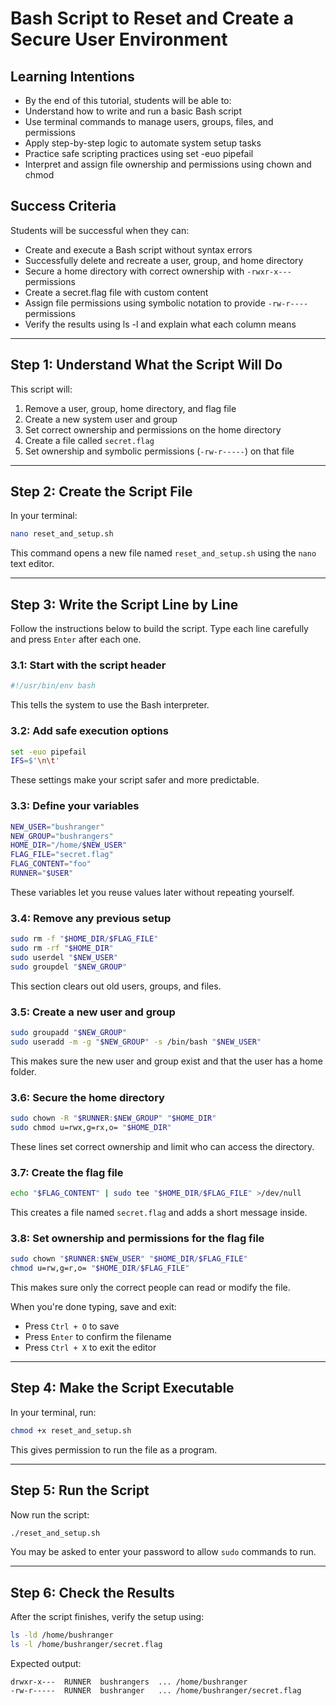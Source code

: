 # Bash Script to Reset and Create a Secure User Environment

## Learning Intentions

* By the end of this tutorial, students will be able to:
* Understand how to write and run a basic Bash script
* Use terminal commands to manage users, groups, files, and permissions
* Apply step-by-step logic to automate system setup tasks
* Practice safe scripting practices using set -euo pipefail
* Interpret and assign file ownership and permissions using chown and chmod

## Success Criteria 

Students will be successful when they can:

* Create and execute a Bash script without syntax errors
* Successfully delete and recreate a user, group, and home directory
* Secure a home directory with correct ownership with `-rwxr-x---` permissions
* Create a secret.flag file with custom content
* Assign file permissions using symbolic notation to provide `-rw-r----` permissions
* Verify the results using ls -l and explain what each column means

---

## Step 1: Understand What the Script Will Do

This script will:

1. Remove a user, group, home directory, and flag file
2. Create a new system user and group
3. Set correct ownership and permissions on the home directory
4. Create a file called `secret.flag`
5. Set ownership and symbolic permissions (`-rw-r-----`) on that file

---

## Step 2: Create the Script File

In your terminal:

```bash
nano reset_and_setup.sh
```

This command opens a new file named `reset_and_setup.sh` using the `nano` text editor.

---

## Step 3: Write the Script Line by Line

Follow the instructions below to build the script. Type each line carefully and press `Enter` after each one.

### 3.1: Start with the script header

```bash
#!/usr/bin/env bash
```

This tells the system to use the Bash interpreter.

### 3.2: Add safe execution options

```bash
set -euo pipefail
IFS=$'\n\t'
```

These settings make your script safer and more predictable.

### 3.3: Define your variables

```bash
NEW_USER="bushranger"
NEW_GROUP="bushrangers"
HOME_DIR="/home/$NEW_USER"
FLAG_FILE="secret.flag"
FLAG_CONTENT="foo"
RUNNER="$USER"
```

These variables let you reuse values later without repeating yourself.

### 3.4: Remove any previous setup

```bash
sudo rm -f "$HOME_DIR/$FLAG_FILE"
sudo rm -rf "$HOME_DIR"
sudo userdel "$NEW_USER"
sudo groupdel "$NEW_GROUP"
```

This section clears out old users, groups, and files.

### 3.5: Create a new user and group

```bash
sudo groupadd "$NEW_GROUP"
sudo useradd -m -g "$NEW_GROUP" -s /bin/bash "$NEW_USER"
```

This makes sure the new user and group exist and that the user has a home folder.

### 3.6: Secure the home directory

```bash
sudo chown -R "$RUNNER:$NEW_GROUP" "$HOME_DIR"
sudo chmod u=rwx,g=rx,o= "$HOME_DIR"
```

These lines set correct ownership and limit who can access the directory.

### 3.7: Create the flag file

```bash
echo "$FLAG_CONTENT" | sudo tee "$HOME_DIR/$FLAG_FILE" >/dev/null
```

This creates a file named `secret.flag` and adds a short message inside.

### 3.8: Set ownership and permissions for the flag file

```bash
sudo chown "$RUNNER:$NEW_USER" "$HOME_DIR/$FLAG_FILE"
chmod u=rw,g=r,o= "$HOME_DIR/$FLAG_FILE"
```

This makes sure only the correct people can read or modify the file.

When you're done typing, save and exit:

* Press `Ctrl + O` to save
* Press `Enter` to confirm the filename
* Press `Ctrl + X` to exit the editor

---

## Step 4: Make the Script Executable

In your terminal, run:

```bash
chmod +x reset_and_setup.sh
```

This gives permission to run the file as a program.

---

## Step 5: Run the Script

Now run the script:

```bash
./reset_and_setup.sh
```

You may be asked to enter your password to allow `sudo` commands to run.

---

## Step 6: Check the Results

After the script finishes, verify the setup using:

```bash
ls -ld /home/bushranger
ls -l /home/bushranger/secret.flag
```

Expected output:

```
drwxr-x---  RUNNER  bushrangers  ... /home/bushranger
-rw-r-----  RUNNER  bushranger   ... /home/bushranger/secret.flag
```



